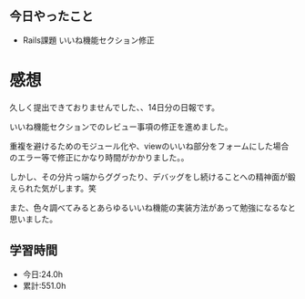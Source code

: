 ## 今日やったこと
- Rails課題 いいね機能セクション修正

# 感想
久しく提出できておりませんでした、、14日分の日報です。

いいね機能セクションでのレビュー事項の修正を進めました。

重複を避けるためのモジュール化や、viewのいいね部分をフォームにした場合のエラー等で修正にかなり時間がかかりました。。

しかし、その分片っ端からググったり、デバッグをし続けることへの精神面が鍛えられた気がします。笑

また、色々調べてみるとあらゆるいいね機能の実装方法があって勉強になるなと思いました。

## 学習時間
- 今日:24.0h
- 累計:551.0h
